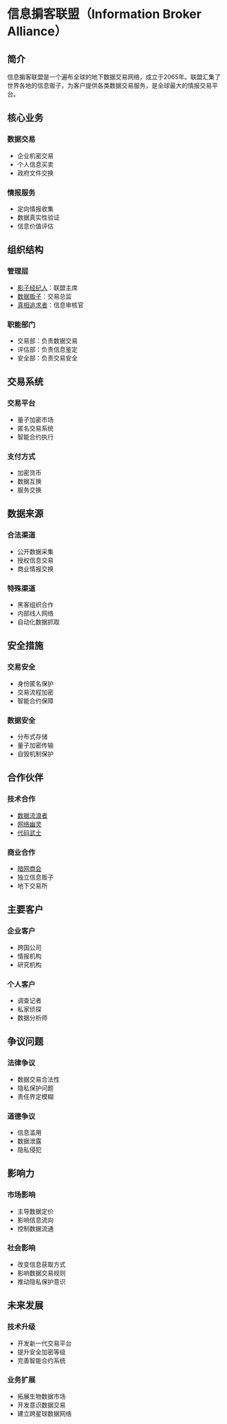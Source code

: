 # 信息掮客联盟（Information Broker Alliance）

## 简介
信息掮客联盟是一个遍布全球的地下数据交易网络，成立于2065年。联盟汇集了世界各地的信息贩子，为客户提供各类数据交易服务，是全球最大的情报交易平台。

## 核心业务

### 数据交易
- 企业机密交易
- 个人信息买卖
- 政府文件交换

### 情报服务
- 定向情报收集
- 数据真实性验证
- 信息价值评估

## 组织结构

### 管理层
- [影子经纪人](/人物/影子经纪人.md)：联盟主席
- [数据贩子](/人物/数据贩子.md)：交易总监
- [真相追求者](/人物/真相追求者.md)：信息审核官

### 职能部门
- 交易部：负责数据交易
- 评估部：负责信息鉴定
- 安全部：负责交易安全

## 交易系统

### 交易平台
- 量子加密市场
- 匿名交易系统
- 智能合约执行

### 支付方式
- 加密货币
- 数据互换
- 服务交换

## 数据来源

### 合法渠道
- 公开数据采集
- 授权信息交易
- 商业情报交换

### 特殊渠道
- 黑客组织合作
- 内部线人网络
- 自动化数据抓取

## 安全措施

### 交易安全
- 身份匿名保护
- 交易流程加密
- 智能合约保障

### 数据安全
- 分布式存储
- 量子加密传输
- 自毁机制保护

## 合作伙伴

### 技术合作
- [数据流浪者](/组织/数据流浪者.md)
- [网络幽灵](/组织/网络幽灵.md)
- [代码武士](/组织/代码武士.md)

### 商业合作
- [暗网商会](/组织/暗网商会.md)
- 独立信息贩子
- 地下交易所

## 主要客户

### 企业客户
- 跨国公司
- 情报机构
- 研究机构

### 个人客户
- 调查记者
- 私家侦探
- 数据分析师

## 争议问题

### 法律争议
- 数据交易合法性
- 隐私保护问题
- 责任界定模糊

### 道德争议
- 信息滥用
- 数据泄露
- 隐私侵犯

## 影响力

### 市场影响
- 主导数据定价
- 影响信息流向
- 控制数据流通

### 社会影响
- 改变信息获取方式
- 影响数据交易规则
- 推动隐私保护意识

## 未来发展

### 技术升级
- 开发新一代交易平台
- 提升安全加密等级
- 完善智能合约系统

### 业务扩展
- 拓展生物数据市场
- 开发意识数据交易
- 建立跨星球数据网络
